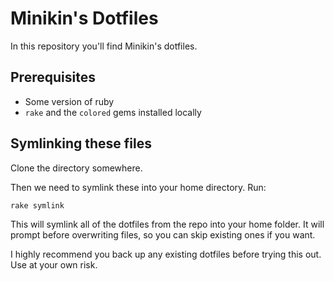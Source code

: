 # Minikin's Dotfiles

In this repository you'll find Minikin's dotfiles.

## Prerequisites

- Some version of ruby
- `rake` and the `colored` gems installed locally

## Symlinking these files

Clone the directory somewhere.

Then we need to symlink these into your home directory. Run:

```bash
rake symlink
```

This will symlink all of the dotfiles from the repo into your home folder.
It will prompt before overwriting files, so you can skip existing ones if you want.

I highly recommend you back up any existing dotfiles before trying this out. Use at your own risk.
